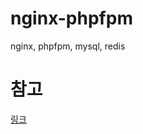 # nginx-phpfpm

nginx, phpfpm, mysql, redis

# 참고
[링크](https://www.youtube.com/watch?v=S6j4VGMD3Y8&list=PLQH1-k79HB396mS8xRQ5gih5iqkQw-4aV&index=1&pp=iAQB)

